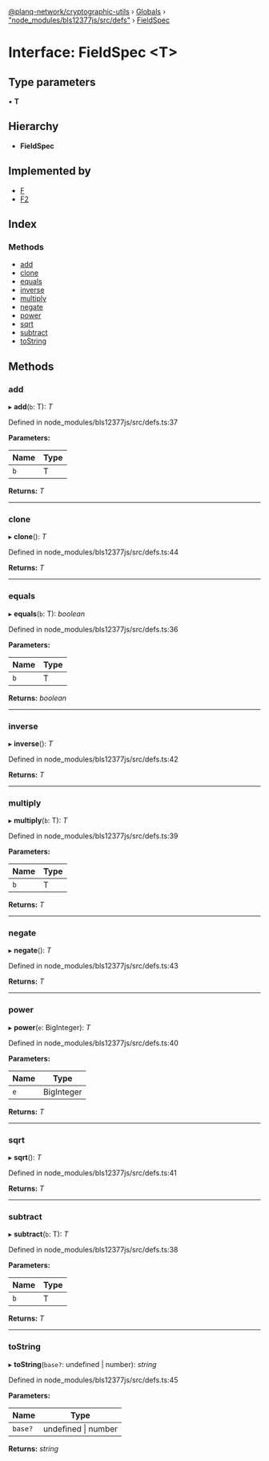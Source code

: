 [@planq-network/cryptographic-utils](../README.md) › [Globals](../globals.md) › ["node_modules/bls12377js/src/defs"](../modules/_node_modules_bls12377js_src_defs_.md) › [FieldSpec](_node_modules_bls12377js_src_defs_.fieldspec.md)

# Interface: FieldSpec <**T**>

## Type parameters

▪ **T**

## Hierarchy

* **FieldSpec**

## Implemented by

* [F](../classes/_node_modules_bls12377js_src_f_.f.md)
* [F2](../classes/_node_modules_bls12377js_src_f2_.f2.md)

## Index

### Methods

* [add](_node_modules_bls12377js_src_defs_.fieldspec.md#add)
* [clone](_node_modules_bls12377js_src_defs_.fieldspec.md#clone)
* [equals](_node_modules_bls12377js_src_defs_.fieldspec.md#equals)
* [inverse](_node_modules_bls12377js_src_defs_.fieldspec.md#inverse)
* [multiply](_node_modules_bls12377js_src_defs_.fieldspec.md#multiply)
* [negate](_node_modules_bls12377js_src_defs_.fieldspec.md#negate)
* [power](_node_modules_bls12377js_src_defs_.fieldspec.md#power)
* [sqrt](_node_modules_bls12377js_src_defs_.fieldspec.md#sqrt)
* [subtract](_node_modules_bls12377js_src_defs_.fieldspec.md#subtract)
* [toString](_node_modules_bls12377js_src_defs_.fieldspec.md#tostring)

## Methods

###  add

▸ **add**(`b`: T): *T*

Defined in node_modules/bls12377js/src/defs.ts:37

**Parameters:**

Name | Type |
------ | ------ |
`b` | T |

**Returns:** *T*

___

###  clone

▸ **clone**(): *T*

Defined in node_modules/bls12377js/src/defs.ts:44

**Returns:** *T*

___

###  equals

▸ **equals**(`b`: T): *boolean*

Defined in node_modules/bls12377js/src/defs.ts:36

**Parameters:**

Name | Type |
------ | ------ |
`b` | T |

**Returns:** *boolean*

___

###  inverse

▸ **inverse**(): *T*

Defined in node_modules/bls12377js/src/defs.ts:42

**Returns:** *T*

___

###  multiply

▸ **multiply**(`b`: T): *T*

Defined in node_modules/bls12377js/src/defs.ts:39

**Parameters:**

Name | Type |
------ | ------ |
`b` | T |

**Returns:** *T*

___

###  negate

▸ **negate**(): *T*

Defined in node_modules/bls12377js/src/defs.ts:43

**Returns:** *T*

___

###  power

▸ **power**(`e`: BigInteger): *T*

Defined in node_modules/bls12377js/src/defs.ts:40

**Parameters:**

Name | Type |
------ | ------ |
`e` | BigInteger |

**Returns:** *T*

___

###  sqrt

▸ **sqrt**(): *T*

Defined in node_modules/bls12377js/src/defs.ts:41

**Returns:** *T*

___

###  subtract

▸ **subtract**(`b`: T): *T*

Defined in node_modules/bls12377js/src/defs.ts:38

**Parameters:**

Name | Type |
------ | ------ |
`b` | T |

**Returns:** *T*

___

###  toString

▸ **toString**(`base?`: undefined | number): *string*

Defined in node_modules/bls12377js/src/defs.ts:45

**Parameters:**

Name | Type |
------ | ------ |
`base?` | undefined &#124; number |

**Returns:** *string*
